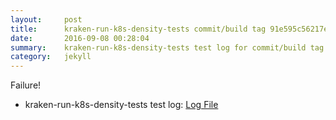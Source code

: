 ```yaml
---
layout:     post
title:      kraken-run-k8s-density-tests commit/build tag 91e595c56217efce19eb51afb72a58232ad4135a
date:       2016-09-08 00:28:04
summary:    kraken-run-k8s-density-tests test log for commit/build tag 91e595c56217efce19eb51afb72a58232ad4135a.
category:   jekyll
---
```


Failure!

- kraken-run-k8s-density-tests test log: [Log File](http://s3-us-west-2.amazonaws.com/kraken-e2e-logs/testlet.kubeme.io/density/jenkins-kraken-run-k8s-density-tests-145-30/build-log.txt)
